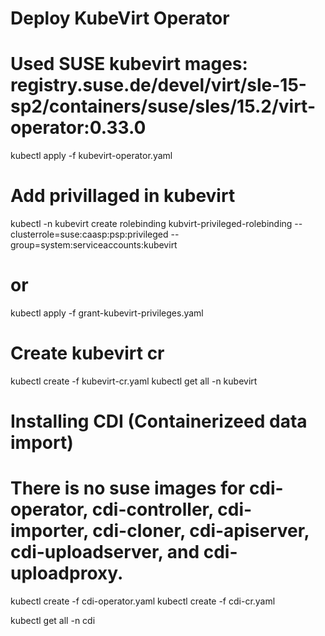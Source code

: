 
# Deploy KubeVirt Operator
# Used SUSE kubevirt mages: registry.suse.de/devel/virt/sle-15-sp2/containers/suse/sles/15.2/virt-operator:0.33.0
kubectl apply -f kubevirt-operator.yaml

# Add privillaged in kubevirt  
kubectl -n kubevirt create rolebinding kubvirt-privileged-rolebinding --clusterrole=suse:caasp:psp:privileged --group=system:serviceaccounts:kubevirt
# or
kubectl apply -f grant-kubevirt-privileges.yaml

# Create kubevirt cr
kubectl create -f kubevirt-cr.yaml
kubectl get all -n kubevirt

# Installing CDI (Containerizeed data import)
# There is no suse images for cdi-operator, cdi-controller, cdi-importer, cdi-cloner, cdi-apiserver, cdi-uploadserver, and cdi-uploadproxy.

kubectl create -f cdi-operator.yaml
kubectl create -f cdi-cr.yaml

kubectl get all -n cdi


